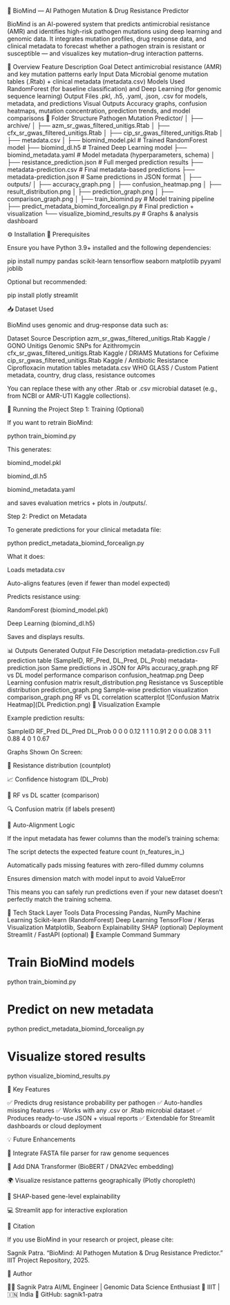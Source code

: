 🧫 BioMind — AI Pathogen Mutation & Drug Resistance Predictor

BioMind is an AI-powered system that predicts antimicrobial resistance (AMR) and identifies high-risk pathogen mutations using deep learning and genomic data.
It integrates mutation profiles, drug response data, and clinical metadata to forecast whether a pathogen strain is resistant or susceptible — and visualizes key mutation–drug interaction patterns.

🧠 Overview
Feature	Description
Goal	Detect antimicrobial resistance (AMR) and key mutation patterns early
Input Data	Microbial genome mutation tables (.Rtab) + clinical metadata (metadata.csv)
Models Used	RandomForest (for baseline classification) and Deep Learning (for genomic sequence learning)
Output Files	.pkl, .h5, .yaml, .json, .csv for models, metadata, and predictions
Visual Outputs	Accuracy graphs, confusion heatmaps, mutation concentration, prediction trends, and model comparisons
🧬 Folder Structure
Pathogen Mutation Predictor/
│
├── archive/
│   ├── azm_sr_gwas_filtered_unitigs.Rtab
│   ├── cfx_sr_gwas_filtered_unitigs.Rtab
│   ├── cip_sr_gwas_filtered_unitigs.Rtab
│   ├── metadata.csv
│
├── biomind_model.pkl                # Trained RandomForest model
├── biomind_dl.h5                    # Trained Deep Learning model
├── biomind_metadata.yaml            # Model metadata (hyperparameters, schema)
│
├── resistance_prediction.json       # Full merged prediction results
├── metadata-prediction.csv          # Final metadata-based predictions
├── metadata-prediction.json         # Same predictions in JSON format
│
├── outputs/
│   ├── accuracy_graph.png
│   ├── confusion_heatmap.png
│   ├── result_distribution.png
│   ├── prediction_graph.png
│   ├── comparison_graph.png
│
├── train_biomind.py                 # Model training pipeline
├── predict_metadata_biomind_forcealign.py  # Final prediction + visualization
└── visualize_biomind_results.py     # Graphs & analysis dashboard

⚙️ Installation
🧩 Prerequisites

Ensure you have Python 3.9+ installed and the following dependencies:

pip install numpy pandas scikit-learn tensorflow seaborn matplotlib pyyaml joblib


Optional but recommended:

pip install plotly streamlit

📥 Dataset Used

BioMind uses genomic and drug-response data such as:

Dataset	Source	Description
azm_sr_gwas_filtered_unitigs.Rtab	Kaggle / GONO Unitigs	Genomic SNPs for Azithromycin
cfx_sr_gwas_filtered_unitigs.Rtab	Kaggle / DRIAMS	Mutations for Cefixime
cip_sr_gwas_filtered_unitigs.Rtab	Kaggle / Antibiotic Resistance	Ciprofloxacin mutation tables
metadata.csv	WHO GLASS / Custom	Patient metadata, country, drug class, resistance outcomes

You can replace these with any other .Rtab or .csv microbial dataset (e.g., from NCBI or AMR-UTI Kaggle collections).

🚀 Running the Project
Step 1: Training (Optional)

If you want to retrain BioMind:

python train_biomind.py


This generates:

biomind_model.pkl

biomind_dl.h5

biomind_metadata.yaml

and saves evaluation metrics + plots in /outputs/.

Step 2: Predict on Metadata

To generate predictions for your clinical metadata file:

python predict_metadata_biomind_forcealign.py


What it does:

Loads metadata.csv

Auto-aligns features (even if fewer than model expected)

Predicts resistance using:

RandomForest (biomind_model.pkl)

Deep Learning (biomind_dl.h5)

Saves and displays results.

📊 Outputs Generated
Output File	Description
metadata-prediction.csv	Full prediction table (SampleID, RF_Pred, DL_Pred, DL_Prob)
metadata-prediction.json	Same predictions in JSON for APIs
accuracy_graph.png	RF vs DL model performance comparison
confusion_heatmap.png	Deep Learning confusion matrix
result_distribution.png	Resistance vs Susceptible distribution
prediction_graph.png	Sample-wise prediction visualization
comparison_graph.png	RF vs DL correlation scatterplot
![Confusion Matrix Heatmap](DL Prediction.png)
🧪 Visualization Example

Example prediction results:

SampleID	RF_Pred	DL_Pred	DL_Prob
0	0	0	0.12
1	1	1	0.91
2	0	0	0.08
3	1	1	0.88
4	0	1	0.67

Graphs Shown On Screen:

🧬 Resistance distribution (countplot)

📈 Confidence histogram (DL_Prob)

🔄 RF vs DL scatter (comparison)

🔍 Confusion matrix (if labels present)

💾 Auto-Alignment Logic

If the input metadata has fewer columns than the model’s training schema:

The script detects the expected feature count (n_features_in_)

Automatically pads missing features with zero-filled dummy columns

Ensures dimension match with model input to avoid ValueError

This means you can safely run predictions even if your new dataset doesn’t perfectly match the training schema.

🧠 Tech Stack
Layer	Tools
Data Processing	Pandas, NumPy
Machine Learning	Scikit-learn (RandomForest)
Deep Learning	TensorFlow / Keras
Visualization	Matplotlib, Seaborn
Explainability	SHAP (optional)
Deployment	Streamlit / FastAPI (optional)
📍 Example Command Summary
# Train BioMind models
python train_biomind.py

# Predict on new metadata
python predict_metadata_biomind_forcealign.py

# Visualize stored results
python visualize_biomind_results.py

🧩 Key Features

✅ Predicts drug resistance probability per pathogen
✅ Auto-handles missing features
✅ Works with any .csv or .Rtab microbial dataset
✅ Produces ready-to-use JSON + visual reports
✅ Extendable for Streamlit dashboards or cloud deployment

💡 Future Enhancements

🔬 Integrate FASTA file parser for raw genome sequences

🧬 Add DNA Transformer (BioBERT / DNA2Vec embedding)

🌍 Visualize resistance patterns geographically (Plotly choropleth)

🧠 SHAP-based gene-level explainability

💻 Streamlit app for interactive exploration

🧾 Citation

If you use BioMind in your research or project, please cite:

Sagnik Patra. “BioMind: AI Pathogen Mutation & Drug Resistance Predictor.” IIIT Project Repository, 2025.

🧰 Author

👨‍🔬 Sagnik Patra
AI/ML Engineer | Genomic Data Science Enthusiast
📍 IIIT | 🇮🇳 India
🔗 GitHub: sagnik1-patra
